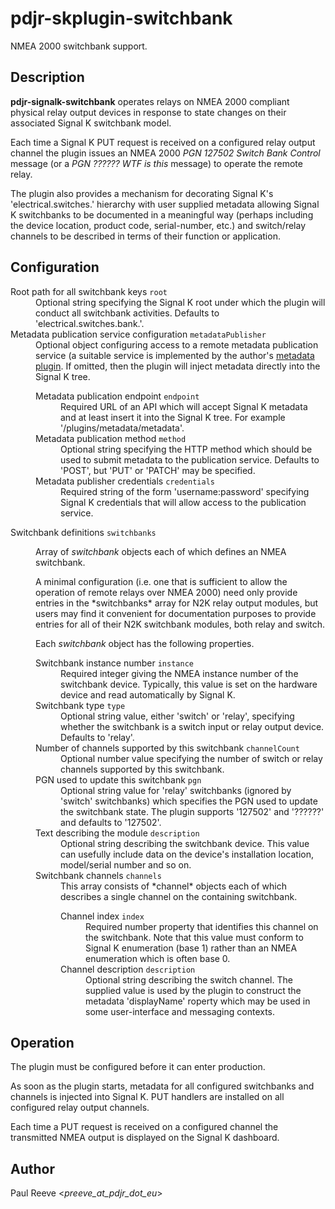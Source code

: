 # pdjr-skplugin-switchbank

NMEA 2000 switchbank support.

## Description

**pdjr-signalk-switchbank** operates relays on NMEA 2000 compliant
physical relay output devices in response to state changes on their
associated Signal K switchbank model.

Each time a Signal K PUT request is received on a configured relay
output channel the plugin issues an NMEA 2000 *PGN 127502 Switch Bank
Control* message (or a *PGN ?????? WTF is this* message) to operate
the remote relay.

The plugin also provides a mechanism for decorating Signal K's
'electrical.switches.' hierarchy with user supplied metadata allowing
Signal K switchbanks to be documented in a meaningful way (perhaps
including the device location, product code, serial-number, etc.) and
switch/relay channels to be described in terms of their function or
application.

## Configuration

<dl>
  <dt>Root path for all switchbank keys <code>root</code></dt>
  <dd>
    Optional string specifying the Signal K root under which the plugin
    will conduct all switchbank activities.
    Defaults to 'electrical.switches.bank.'.
  </dd>
  <dt>Metadata publication service configuration <code>metadataPublisher</code></dt>
  <dd>
    Optional object configuring access to a remote metadata publication
    service (a suitable service is implemented by the author's
    <a href='https://github.com/pdjr-signalk/pdjr-skplugin-metadata#readme'>metadata plugin</a>.
    If omitted, then the plugin will inject metadata directly into the
    Signal K tree.
    <dl>
      <dt>Metadata publication endpoint <code>endpoint</code></dt>
      <dd>
        Required URL of an API which will accept Signal K metadata and
        at least insert it into the Signal K tree.
        For example '/plugins/metadata/metadata'.
      </dd>
      <dt>Metadata publication method <code>method</code></dt>
      <dd>
        Optional string specifying the HTTP method which should be used
        to submit metadata to the publication service.
        Defaults to 'POST', but 'PUT' or 'PATCH' may be specified.
      </dd>
      <dt>Metadata publisher credentials <code>credentials</code></dt>
      <dd>
        Required string of the form 'username:password' specifying
        Signal K credentials that will allow access to the publication
        service. 
      </dd>
    </dl>
  </dd>
  <dt>Switchbank definitions <code>switchbanks</code></dt>
  <dd>
    <p>
    Array of <em>switchbank</em> objects each of which defines an NMEA
    switchbank.
    </p>
    <p>
    A minimal configuration (i.e. one that is sufficient to allow the
    operation of remote relays over NMEA 2000) need only provide
    entries in the *switchbanks* array for N2K relay output modules,
    but users may find it convenient for documentation purposes to
    provide entries for all of their N2K switchbank modules, both relay
    and switch.
    </p>
    <p>
    Each <em>switchbank</em> object has the following properties.
    </p>
    <dl>
      <dt>Switchbank instance number <code>instance</code></dt>
      <dd>
        Required integer giving the NMEA instance number of the
        switchbank device.
        Typically, this value is set on the hardware device and read
        automatically by Signal K.
      </dd>
      <dt>Switchbank type <code>type</code></dt>
      <dd>
        Optional string value, either 'switch' or 'relay', specifying
        whether the switchbank is a switch input or relay output
        device.
        Defaults to 'relay'.
      </dd>
      <dt>Number of channels supported by this switchbank <code>channelCount</code></dt>
      <dd>
        Optional number value specifying the number of switch or relay
        channels supported by this switchbank.
      </dd>
      <dt>PGN used to update this switchbank <code>pgn</code></dt>
      <dd>
        Optional string value for 'relay' switchbanks (ignored by
        'switch' switchbanks) which specifies the PGN used to update
        the switchbank state.
        The plugin supports '127502' and '??????' and defaults to
        '127502'.
      </dd>
      <dt>Text describing the module <code>description</code></dt>
      <dd>
        Optional string describing the switchbank device.
        This value can usefully include data on the device's
        installation location, model/serial number and so on.
      </dd>
      <dt>Switchbank channels <code>channels</code></dt>
      <dd>
        This array consists of *channel* objects each of which
        describes a single channel on the containing switchbank.
        <dl>
          <dt>Channel index <code>index</code></dt>
          <dd>
            Required number property that identifies this channel on
            the switchbank.
            Note that this value must conform to Signal K enumeration
            (base 1) rather than an NMEA enumeration which is often
            base 0.
          </dd>
          <dt>Channel description <code>description</code></dt>
          <dd>
            Optional string describing the switch channel.
            The supplied value is used by the plugin to construct the
            metadata 'displayName' roperty which may be used in some
            user-interface and messaging contexts.
          </dd>
        </dl>
      </dd>
    </dl>
  </dd>
</dl>

## Operation

The plugin must be configured before it can enter production.

As soon as the plugin starts, metadata for all configured switchbanks
and channels is injected into Signal K.
PUT handlers are installed on all configured relay output channels.

Each time a PUT request is received on a configured channel the
transmitted NMEA output is displayed on the Signal K dashboard.

## Author

Paul Reeve <*preeve_at_pdjr_dot_eu*>
